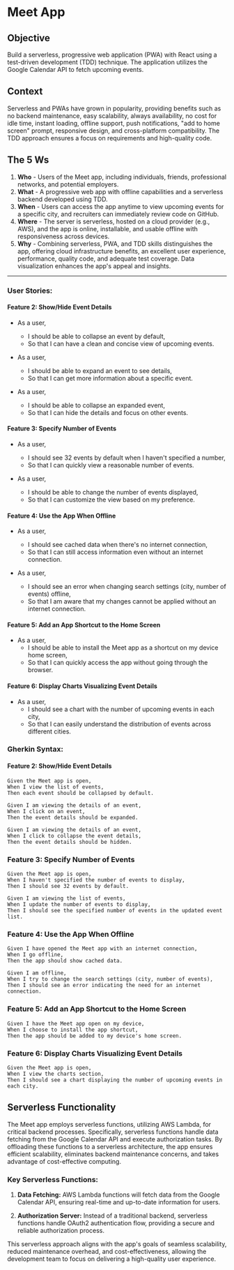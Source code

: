 # Meet App

## Objective

Build a serverless, progressive web application (PWA) with React using a test-driven development (TDD) technique. The application utilizes the Google Calendar API to fetch upcoming events.

## Context

Serverless and PWAs have grown in popularity, providing benefits such as no backend maintenance, easy scalability, always availability, no cost for idle time, instant loading, offline support, push notifications, "add to home screen" prompt, responsive design, and cross-platform compatibility. The TDD approach ensures a focus on requirements and high-quality code.

## The 5 Ws

1. **Who** - Users of the Meet app, including individuals, friends, professional networks, and potential employers.
2. **What** - A progressive web app with offline capabilities and a serverless backend developed using TDD.
3. **When** - Users can access the app anytime to view upcoming events for a specific city, and recruiters can immediately review code on GitHub.
4. **Where** - The server is serverless, hosted on a cloud provider (e.g., AWS), and the app is online, installable, and usable offline with responsiveness across devices.
5. **Why** - Combining serverless, PWA, and TDD skills distinguishes the app, offering cloud infrastructure benefits, an excellent user experience, performance, quality code, and adequate test coverage. Data visualization enhances the app's appeal and insights.

---

### User Stories:

#### Feature 2: Show/Hide Event Details
- As a user,
  - I should be able to collapse an event by default,
  - So that I can have a clean and concise view of upcoming events.

- As a user,
  - I should be able to expand an event to see details,
  - So that I can get more information about a specific event.

- As a user,
  - I should be able to collapse an expanded event,
  - So that I can hide the details and focus on other events.

#### Feature 3: Specify Number of Events
- As a user,
  - I should see 32 events by default when I haven't specified a number,
  - So that I can quickly view a reasonable number of events.

- As a user,
  - I should be able to change the number of events displayed,
  - So that I can customize the view based on my preference.

#### Feature 4: Use the App When Offline
- As a user,
  - I should see cached data when there's no internet connection,
  - So that I can still access information even without an internet connection.

- As a user,
  - I should see an error when changing search settings (city, number of events) offline,
  - So that I am aware that my changes cannot be applied without an internet connection.

#### Feature 5: Add an App Shortcut to the Home Screen
- As a user,
  - I should be able to install the Meet app as a shortcut on my device home screen,
  - So that I can quickly access the app without going through the browser.

#### Feature 6: Display Charts Visualizing Event Details
- As a user,
  - I should see a chart with the number of upcoming events in each city,
  - So that I can easily understand the distribution of events across different cities.

### Gherkin Syntax:

#### Feature 2: Show/Hide Event Details
```gherkin
Given the Meet app is open,
When I view the list of events,
Then each event should be collapsed by default.

Given I am viewing the details of an event,
When I click on an event,
Then the event details should be expanded.

Given I am viewing the details of an event,
When I click to collapse the event details,
Then the event details should be hidden.
```

### Feature 3: Specify Number of Events
```gherkin
Given the Meet app is open,
When I haven't specified the number of events to display,
Then I should see 32 events by default.

Given I am viewing the list of events,
When I update the number of events to display,
Then I should see the specified number of events in the updated event list.
```

### Feature 4: Use the App When Offline
```gherkin
Given I have opened the Meet app with an internet connection,
When I go offline,
Then the app should show cached data.

Given I am offline,
When I try to change the search settings (city, number of events),
Then I should see an error indicating the need for an internet connection.
```

### Feature 5: Add an App Shortcut to the Home Screen
```gherkin
Given I have the Meet app open on my device,
When I choose to install the app shortcut,
Then the app should be added to my device's home screen.
```

### Feature 6: Display Charts Visualizing Event Details
```gherkin
Given the Meet app is open,
When I view the charts section,
Then I should see a chart displaying the number of upcoming events in each city.
```

## Serverless Functionality

The Meet app employs serverless functions, utilizing AWS Lambda, for critical backend processes. Specifically, serverless functions handle data fetching from the Google Calendar API and execute authorization tasks. By offloading these functions to a serverless architecture, the app ensures efficient scalability, eliminates backend maintenance concerns, and takes advantage of cost-effective computing.

### Key Serverless Functions:

1. **Data Fetching:** AWS Lambda functions will fetch data from the Google Calendar API, ensuring real-time and up-to-date information for users.

2. **Authorization Server:** Instead of a traditional backend, serverless functions handle OAuth2 authentication flow, providing a secure and reliable authorization process.

This serverless approach aligns with the app's goals of seamless scalability, reduced maintenance overhead, and cost-effectiveness, allowing the development team to focus on delivering a high-quality user experience.
